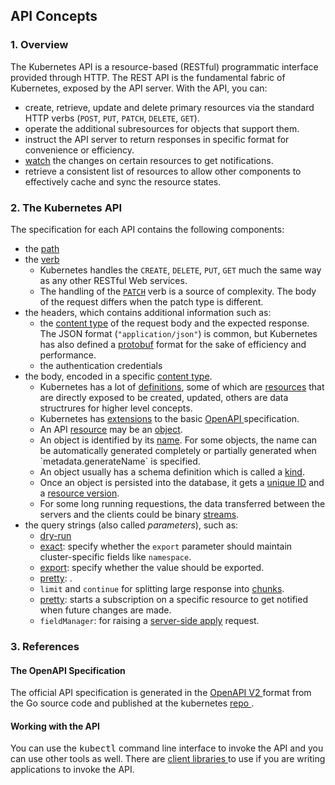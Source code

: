 ## API Concepts

### 1. Overview

The Kubernetes API is a resource-based (RESTful) programmatic interface
provided through HTTP.
The REST API is the fundamental fabric of Kubernetes, exposed by the API server.
With the API, you can:

- create, retrieve, update and delete primary resources via the standard HTTP
  verbs (`POST`, `PUT`, `PATCH`, `DELETE`, `GET`).
- operate the additional subresources for objects that support them.
- instruct the API server to return responses in specific format for
  convenience or efficiency. 
- <a href="{% url 'static-page' 'watch' %}">watch</a> the changes on certain
  resources to get notifications.
- retrieve a consistent list of resources to allow other components to
  effectively cache and sync the resource states.

### 2. The Kubernetes API

The specification for each API contains the following components:

<ul>
  <li>the <a href="{% url 'static-page' 'path' %}">path</a>
  </li>
  <li>the <a href="{% url 'static-page' 'verbs' %}">verb</a>
    <ul>
      <li>Kubernetes handles the <code>CREATE</code>, <code>DELETE</code>,
        <code>PUT</code>, <code>GET</code> much the same way as any other
        RESTful Web services.
      </li>
      <li>The handling of the <a href="{% url 'static-page' 'patches' %}">
        <code>PATCH</code></a> verb is a source of complexity. The body of the request
        differs when the patch type is different.
      </li>
    </ul>
  </li>
  <li>the headers, which contains additional information such as:
    <ul>
      <li>the <a href="{% url 'static-page' 'content-type' %}">content type</a>
       of the request body and the expected response. The JSON format
       (<code>"application/json"</code>) is common, but Kubernetes has
       also defined a <a href="{% url 'static-page' 'protobuf' %}">protobuf</a>
       format for the sake of efficiency and performance.
      </li>
      <li>the authentication credentials
      </li>
    </ul>
  </li>
  <li>the body, encoded in a specific <a href="{% url 'static-page' 'content-type' %}">content type</a>.
    <ul>
      <li>Kubernetes has a lot of <a href="{% url 'list-definitions' '' 'all' %}">definitions</a>,
        some of which are <a href="{% url 'list-resources' '' 'all' %}">resources</a>
        that are directly exposed to be created, updated, others are data
        structrures for higher level concepts.
      </li>
      <li>Kubernetes has <a href="{% url 'static-page' 'extensions' %}">extensions</a>
        to the basic <a href="https://www.openapis.org/" target="_blank">OpenAPI
        <i class='fa fa-external-link-alt'></i></a>
        specification.
      </li>
      <li>An API <a href="{% url 'static-page' 'resource' %}">resource</a>
        may be an <a href="{% url 'static-page' 'object' %}">object</a>.
      </li>
      <li>An object is identified by its <a href="{% url 'static-page' 'name' %}">name</a>.
        For some objects, the name can be automatically generated completely or partially
        generated when `metadata.generateName` is specified.
      </li>
      <li>An object usually has a schema definition which is called a
        <a href="{% url 'static-page' 'kind' %}">kind</a>.
      </li>
      <li>Once an object is persisted into the database, it gets a
        <a href="{% url 'static-page' 'uid' %}">unique ID</a> and a
        <a href="{% url 'static-page' 'resource-version' %}">resource version</a>.
      </li>
      <li>For some long running requestions, the data transferred between the
        servers and the clients could be binary
        <a href="{% url 'static-page' 'stream' %}">streams</a>.
      </li>
    </ul>
  </li>
  <li>the query strings (also called <i>parameters</i>), such as:
    <ul>
     <li><a href="{% url 'static-page' 'dry-run' %}">dry-run</a>
     </li>
     <li><a href="{% url 'static-page' 'exact' %}">exact</a>: specify whether
       the <code>export</code> parameter should maintain cluster-specific fields
       like <code>namespace</code>.
     </li>
     <li><a href="{% url 'static-page' 'export' %}">export</a>: specify
        whether the value should be exported.
     </li>
     <li><a href="{% url 'static-page' 'pretty' %}">pretty</a>: .
     </li>
     <li><code>limit</code> and <code>continue</code> for splitting large
       response into <a href="{% url 'static-page' 'pagination' %}">chunks</a>.
     </li>
     <li><a href="{% url 'static-page' 'watch' %}">pretty</a>: starts a
       subscription on a specific resource to get notified when future changes
       are made.
     </li>
     <li><code>fieldManager</code>: for raising a
       <a href="{% url 'static-page' 'server-side-apply' %}">server-side apply</a>
       request.
     </li>
    </ul>
  </li>
</ul>

### 3. References

#### The OpenAPI Specification

The official API specification is generated in the
<a href="https://www.openapis.org/" target="_blank">OpenAPI V2
<i class='fa fa-external-link-alt'></i></a>
format from the Go source code and published at the kubernetes
<a href="https://github.com/kubernetes/kubernetes/blob/master/api/openapi-spec/swagger.json"
target="_blank">repo <i class='fa fa-external-link-alt'></i></a>.

#### Working with the API

You can use the <kbd>kubectl</kbd> command line interface to invoke the API
and you can use other tools as well. There are
<a href="https://kubernetes.io/docs/reference/using-api/client-libraries"
target="_blank">client libraries <i class='fa fa-external-link-alt'></i></a>
to use if you are writing applications to invoke the API.

